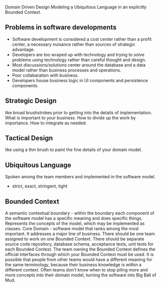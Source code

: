 Domain Driven Design
Modeling a Ubiquitous Language in an explicitly Bounded Context.

## Problems in software developments
- Software development is considered a cost center rather than a profit center, a necessary nuisance rather than sources of strategic advantage.
- Developers are too wraped up with technology and trying to solve problems using technology rather than careful thought and design.
- Most discussions/solutions center around the database and a data model rather than business processes and operations.
- Poor collabaration with business.
- Developers house business logic in UI components and persistence components.

## Strategic Design
like broad brushstrokes prior to getting into the details of implementation.
What is important to your business.
How to divide up the work by importance.
How to integrate as needed.
## Tactical Design
like using a thin brush to paint the fine details of your domain model.


## Ubiquitous Language
Spoken among the team members and implemented in the software model.
- strict, exact, stringent, tight

## Bounded Context
A semantic contextual boundary - within the boundary each component of the software model has a specific meaning and does specific things.
Represents the concepts of the model, which may be implemented as classes.
Core Domain - software model that ranks among the most important. It addresses a major line of business.
There should be one team assigned to work on one Bounded Context.
There should be separate source code repository, database schema, acceptance tests, unit tests for each Bounded Context.
The team owning the Bounded Context defines the official interfaces through which your Bounded Context must be used.
It is possible that people from other teams would have a different meaning for the same terminology, because their business knowledge is within a different context.
Often teams don't know when to stop piling more and more concepts into their domain model, turning the software into Big Ball of Mud.
